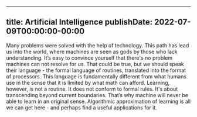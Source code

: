 
---
title: Artificial Intelligence
publishDate: 2022-07-09T00:00:00-00:00
---

 Many problems were solved with the help of technology. This path has lead us into the world, where machines are seen as gods by those who lack understanding. It’s easy to convince yourself that there's no problem machines can not resolve for us. That could be true, but we should speak their language - the formal language of routines, translated into the format of processors. This language is fundamentally different from what humans use in the sense that it is limited by what math can afford. Learning, however, is not a routine. It does not conform to formal rules. It's about transcending beyond current boundaries. That’s why machine will never be able to learn in an original sense. Algorithmic approximation of learning is all we can get here - and perhaps find a useful applications for it.
